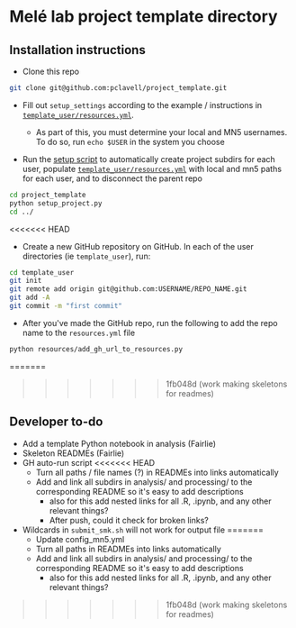 # Melé lab project template directory


## Installation instructions

* Clone this repo

```bash
git clone git@github.com:pclavell/project_template.git
```

* Fill out `setup_settings` according to the example / instructions in [`template_user/resources.yml`](https://github.com/pclavell/project_template/blob/main/user1/resources/resources.yml).
  - As part of this, you must determine your local and MN5 usernames. To do so, run `echo $USER` in the system you choose


* Run the [setup script](https://github.com/pclavell/project_template/blob/main/setup_project.py) to automatically create project subdirs for each user, populate [`template_user/resources.yml`](https://github.com/pclavell/project_template/blob/main/user1/resources/resources.yml) with local and mn5 paths for each user, and to disconnect the parent repo

```bash
cd project_template
python setup_project.py
cd ../
```

<<<<<<< HEAD
* Create a new GitHub repository on GitHub. In each of the user directories (ie `template_user`), run:
```bash
cd template_user
git init
git remote add origin git@github.com:USERNAME/REPO_NAME.git
git add -A
git commit -m "first commit"
```

* After you've made the GitHub repo, run the following to add the repo name to the `resources.yml` file
```bash
python resources/add_gh_url_to_resources.py
```

=======
>>>>>>> 1fb048d (work making skeletons for readmes)
## Developer to-do

* Add a template Python notebook in analysis (Fairlie)
* Skeleton READMEs (Fairlie)
* GH auto-run script
<<<<<<< HEAD
  <!-- - Update `config_mn5.yml` -->
  - Turn all paths / file names (?) in READMEs into links automatically
  - Add and link all subdirs in analysis/ and processing/ to the corresponding README so it's easy to add descriptions
    - also for this add nested links for all .R, .ipynb, and any other relevant things?
    - After push, could it check for broken links?
* Wildcards in `submit_smk.sh` will not work for output file
=======
  - Update config_mn5.yml
  - Turn all paths in READMEs into links automatically
  - Add and link all subdirs in analysis/ and processing/ to the corresponding README so it's easy to add descriptions
    - also for this add nested links for all .R, .ipynb, and any other relevant things? 
>>>>>>> 1fb048d (work making skeletons for readmes)
